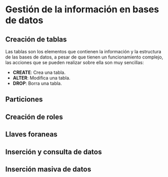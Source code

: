# Gestión de la información en bases de datos

## Creación de tablas

Las tablas son los elementos que contienen la información y la estructura de las bases de datos, a pesar de que tienen un funcionamiento complejo, las acciones que se pueden realizar sobre ella son muy sencillas:

- **CREATE**: Crea una tabla.
- **ALTER**: Modifica una tabla.
- **DROP**: Borra una tabla.

## Particiones



## Creación de roles



## Llaves foraneas



## Inserción y consulta de datos



## Inserción masiva de datos